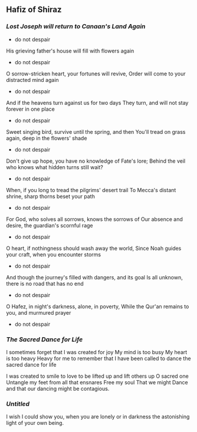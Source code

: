 ## Hafiz of Shiraz
### *Lost Joseph will return to Canaan's Land Again*
- do not despair

His grieving father's house will fill with flowers again
- do not despair

O sorrow-stricken heart, your fortunes will revive,
Order will come to your distracted mind again
- do not despair

And if the heavens turn against us for two days
They turn, and will not stay forever in one place
- do not despair

Sweet singing bird, survive until the spring, and then
You'll tread on grass again, deep in the flowers' shade
- do not despair

Don't give up hope, you have no knowledge of Fate's lore;
Behind the veil who knows what hidden turns still wait?
- do not despair

When, if you long to tread the pilgrims' desert trail
To Mecca's distant shrine, sharp thorns beset your path
- do not despair

For God, who solves all sorrows, knows the sorrows of
Our absence and desire, the guardian's scornful rage
- do not despair

O heart, if nothingness should wash away the world,
Since Noah guides your craft, when you encounter storms
- do not despair

And though the journey's filled with dangers, and its goal
Is all unknown, there is no road that has no end
- do not despair

O Hafez, in night's darkness, alone, in poverty, While the Qur'an remains to you, and murmured prayer
- do not despair

### *The Sacred Dance for Life*
I sometimes forget that
I was created for joy
My mind is too busy
My heart is too heavy
Heavy for me to remember
that I have been
called to dance
the sacred dance for life

I was created to smile
to love
to be lifted up
and lift others up
O sacred one
Untangle my feet
from all that ensnares
Free my soul
That we might
Dance
and that our dancing
might be contagious.

### *Untitled*
I wish I could show you,
when you are lonely or in darkness
the astonishing light of your own being.